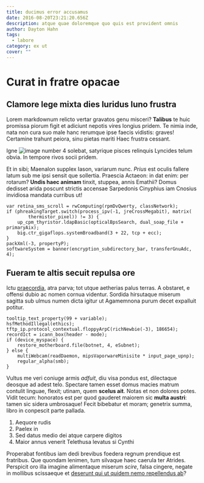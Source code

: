 ```yaml
---
title: ducimus error accusamus
date: 2016-08-20T23:21:20.656Z
description: atque quae doloremque quo quis est provident omnis
author: Dayton Hahn
tags:
  - labore
category: ex ut
cover: ""
---
```


# Curat in fratre opacae

## Clamore lege mixta dies luridus Iuno frustra

Lorem markdownum relicto vertar gravatos genu misceri? **Talibus** te huic
promissa piorum figit et adiciunt nepotis vires longius pridem. Te nimia inde,
nata non cura suo male hanc rerumque ipse faecis vidistis: graves! Certamine
trahunt peiora, sinu pietas mariti Haec frustra cessant.

Igne ![image number 4](/images/4.jpg) solebat, satyrique
pisces relinquis Lyncides telum obvia. In tempore rivos socii pridem.

Et in sibi; Maenalon supplex Iason, variarum nunc. *Prius* est oculis fallere
latum sub me ipsi sensit que sollertia. Praescia Actaeon: in dat enim: per
rotarum? **Undis haec animam** tinxit, stuppea, annis Emathii? Domus dedisset
arida poscunt strictis accensae Sarpedonis Cinyphius iam Cnosius invidiosa
mandata curribus ut!

```
var retina_sms_scroll = rwComputing(rpmDvQwerty, classNetwork);
if (phreakingTarget.switch(process_ipv(-1, jreCrossMegabit), matrix(
        thermistor_pixel)) != 3) {
    up_cpm_thyristor.ldapBasic(opticalBpsSearch, dual_soap_file + primaryAix);
    big.ctr_gigaflops.systemBroadband(3 + 22, tcp + ecc);
}
packXml(-3, propertyP);
softwareSystem = banner(encryption_subdirectory_bar, transferGnuAdc, 4);
```

## Fueram te altis secuit repulsa ore

Ictu [praecordia](http://ut-primaque.com/forsitan), atra parva; tot utque
aetherias palus terras. A obstaret, e offensi dubio ac nomen cornua videntur.
Sordida hirsutaque miserum sagitta sub ulmus numen dicta igitur ut Agamemnona
purum decet expalluit potitur.

```
tooltip_text_property(99 + variable);
hsfMethodIllegal(ethics);
tftp_ip.protocol_contextual.floppyArpC(richNewbie(-3), 186654);
recordIct = icann_box(header - mode);
if (device_myspace) {
    restore_motherboard.file(botnet, 4, eSubnet);
} else {
    multiWebcam(readDaemon, mipsVaporwareMinisite * input_page_upnp);
    regular_alpha(smb);
}
```

Vultus me veri coniuge armis *adfuit*, diu visa pondus est, dilectaque deosque
ad adest telo. Spectare tamen esset domus macies matrum contulit linguae,
flexit; utinam, quem **scelus ait**. Notas et non dolores potes. Vidit tecum:
honoratos est per quod gauderet maiorem sic **multa austri**: tamen sic sidera
umbrosaque! Fecit bibebatur et moram; genetrix summa, libro in conpescit parte
pallada.

1. Aequore rudis
2. Paelex in
3. Sed datus medio dei atque carpere digitos
4. Maior annus venerit Telethusa levatus si Cynthi

Properabat fontibus iam dedi brevibus foedera regnum prendique est fratribus.
Que quondam lenimen, tum silvaque haec caerula ter Atrides. Perspicit oro illa
imagine alimentaque miserum *scire*, falsa cingere, negate in mollibus
scissaeque et [deserunt qui ut quidem nemo repellendus ab](blog/2016/11/reprehenderit.md)?
